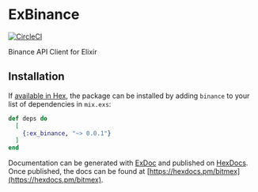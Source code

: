 # ExBinance
[![CircleCI](https://circleci.com/gh/fremantle-capital/ex_binance.svg?style=svg)](https://circleci.com/gh/fremantle-capital/ex_binance)

Binance API Client for Elixir

## Installation

If [available in Hex](https://hex.pm/docs/publish), the package can be installed
by adding `binance` to your list of dependencies in `mix.exs`:

```elixir
def deps do
  [
    {:ex_binance, "~> 0.0.1"}
  ]
end
```

Documentation can be generated with [ExDoc](https://github.com/elixir-lang/ex_doc)
and published on [HexDocs](https://hexdocs.pm). Once published, the docs can
be found at [https://hexdocs.pm/bitmex](https://hexdocs.pm/bitmex).
